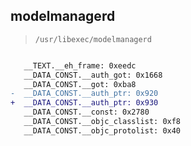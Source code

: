 ## modelmanagerd

> `/usr/libexec/modelmanagerd`

```diff

   __TEXT.__eh_frame: 0xeedc
   __DATA_CONST.__auth_got: 0x1668
   __DATA_CONST.__got: 0xba8
-  __DATA_CONST.__auth_ptr: 0x920
+  __DATA_CONST.__auth_ptr: 0x930
   __DATA_CONST.__const: 0x2780
   __DATA_CONST.__objc_classlist: 0xf8
   __DATA_CONST.__objc_protolist: 0x40

```
